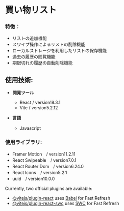 # 買い物リスト

### 特徴：
- リストの追加機能
- スワイプ操作によるリストの削除機能
- ローカルストレージを利用したリストの保存機能
- 過去の履歴の閲覧機能
- 期限切れの履歴の自動削除機能　　
   
## 使用技術:<br>  
- **<p>開発ツール</p>**
  - React / version18.3.1
  - Vite / version5.2.12
- **<p>言語</p>**
  -  Javascript　
### 使用ライブラリ:<br>
- Framer Motion　/ version11.2.11
- React Swipeable　/ version7.0.1
- React Router Dom　/ version6.24.0
- React Icons　/ version5.2.1
- uuid　/ version10.0.0



Currently, two official plugins are available:

- [@vitejs/plugin-react](https://github.com/vitejs/vite-plugin-react/blob/main/packages/plugin-react/README.md) uses [Babel](https://babeljs.io/) for Fast Refresh
- [@vitejs/plugin-react-swc](https://github.com/vitejs/vite-plugin-react-swc) uses [SWC](https://swc.rs/) for Fast Refresh
